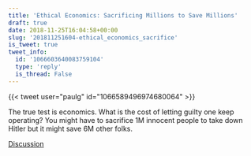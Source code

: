 ```yaml
---
title: 'Ethical Economics: Sacrificing Millions to Save Millions'
draft: true
date: 2018-11-25T16:04:58+00:00
slug: '201811251604-ethical_economics_sacrifice'
is_tweet: true
tweet_info:
  id: '1066603640083759104'
  type: 'reply'
  is_thread: False
---
```




{{< tweet user="paulg" id="1066589496974680064" >}}

The true test is economics. What is the cost of letting guilty one keep operating? You might have to sacrifice 1M innocent people to take down Hitler but it might save 6M other folks.

[Discussion](https://x.com/sytelus/status/1066603640083759104)
